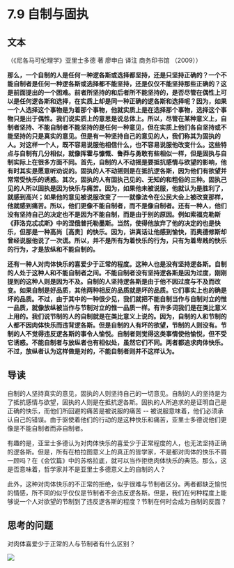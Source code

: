 # 7.9 自制与固执

## 文本

（《尼各马可伦理学》亚里士多德 著 廖申白 译注 商务印书馆 （2009））

**那么，一个自制的人是任何一种逻各斯或选择都坚持，还是只坚持正确的？一个不能自制者是任何一种逻各斯或选择都不能坚持，还是仅仅不能坚持那些正确的？这是前面提出的一个困难。前者所坚持的和后者所不能坚持的，是否尽管在偶性上可以是任何逻各斯和选择，在实质上却是同一种正确的逻各斯和选择呢？因为，如果一个人选择这个事物是为着那个事物，他就实质上是在选择那个事物，选择这个事物只是出于偶性。我们说实质上的意思是说总体上。所以，尽管在某种意义上，自制者坚持、不能自制者不能坚持的是任何一种意见，但在实质上他们各自坚持或不能坚持的只是真实的意见。但是有一种坚持自己的意见的人，我们称其为固执的人。对这样一个人，既不容易说服他相信什么，也不容易说服他改变什么。这些特点与自制有几分相似，就像挥霍与慷慨、鲁莽与勇敢有些相似一样，但是固执与自制实际上在很多方面不同。首先，自制的人不动摇是要抵抗感情与欲望的影响，他有时其实是愿意听劝说的。固执的人不动摇则是在抵抗逻各斯，因为他们有欲望并常常受快乐的诱惑。其次，固执的人有固执己见的、无知的和粗俗的三种。固执己见的人所以固执是因为快乐与痛苦。因为，如果他未被说服，他就认为是胜利了，就感到高兴；如果他的意见被说服改变了一一就像法令在公民大会上被改变那样，他就感到痛苦。所以，他们更像不能自制者，而不是像自制者。还有一种人，他们没有坚持自己的决定也不是因为不能自制，而是由于别的原因。例如索福克勒斯《菲洛克忒忒斯》中的涅俄普托勒墨斯。当然，使得他放弃了他的决定的也是快乐，但那是一种高尚［高贵］的快乐。因为，讲真话让他感到愉快，而奥德修斯却曾经说服他说了一次谎。所以，并不是所有为着快乐的行为，只有为着卑贱的快乐的行为，才是放纵和不能自制的。**

**还有一种人对肉体快乐的喜爱少于正常的程度。这种人也是没有坚持逻各斯。自制的人处于这种人和不能自制者之间。不能自制者没有坚持逻各斯是因为过度，刚刚提到的这种人则是因为不及。自制的人坚持逻各斯是由于他不因过度与不及而改变。如果自制是好品质，其他两种相反的品质就是坏的品质。它们事实上也的确是坏的品质。不过，由于其中的一种很少见，我们就把不能自制当作与自制对立的惟一品质，就像放纵被当作与节制对立的惟一品质一样。有许多词我们是在类比意义上用的。我们说节制的人的自制就是在类比意义上说的。因为，自制的人和节制的人都不因肉体快乐而违背逻各斯。但是自制的人有坏的欲望，节制的人则没有。节制的人不觉得违反逻各斯的事令人愉悦。自制者则觉得这类事情使他愉悦，但不受它诱惑。不能自制者与放纵者也有相似处，虽然它们不同。两者都追求肉体快乐。不过，放纵者认为这样做是对的，不能自制者则并不这样认为。**

## 导读

自制的人坚持真实的意见，固执的人则坚持自己的一切意见。自制的人的坚持是为了抵抗感情与欲望，固执的人则是在抵抗逻各斯。固执的人所追求的是证明自己是正确的快乐，而他们所回避的痛苦是被说服的痛苦 -- 被说服意味着，他们必须承认自己的错误。由于驱使着他们的行动的是这种快乐和痛苦，亚里士多德说他们更像是不能自制者而非自制者。

有趣的是，亚里士多德认为对肉体快乐的喜爱少于正常程度的人，也无法坚持正确的逻各斯。但是，所有在柏拉图意义上的真正的哲学家，不是都对肉体的快乐不屑一顾吗？在《会饮篇》中的苏格拉底，就可以当作拒绝肉体快乐的典范。那么，这是否意味着，哲学家并不是亚里士多德意义上的自制的人？

此外，这种对肉体快乐的不正常的拒绝，似乎很难与节制者区分。两者都缺乏愉悦的情感，所不同的似乎仅仅是节制者不会违反逻各斯。但是，我们在何种程度上能够说一个人对欲望的节制到了违反逻各斯的程度？节制在何时会成为自制的反面？

## 思考的问题

对肉体喜爱少于正常的人与节制者有什么区别？

![](../.gitbook/assets/qr.png)

